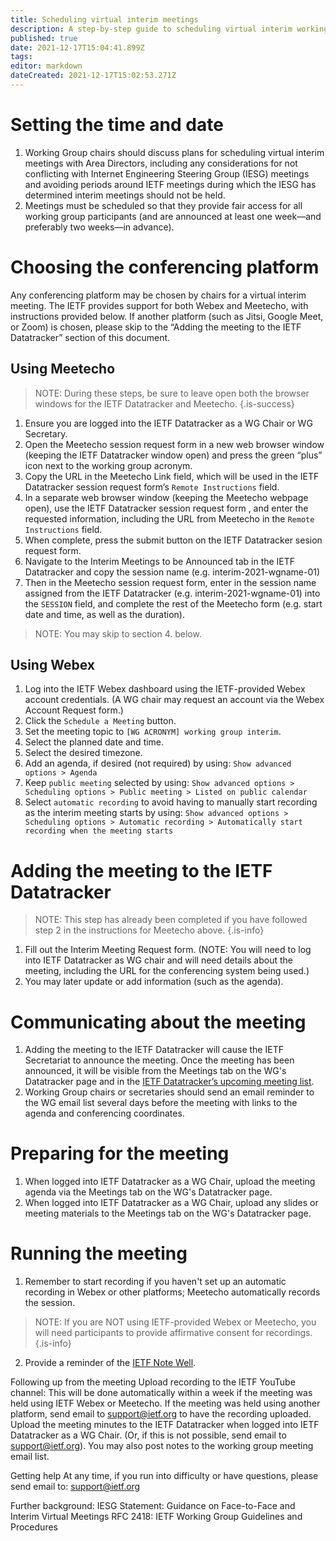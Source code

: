 ```yaml
---
title: Scheduling virtual interim meetings
description: A step-by-step guide to scheduling virtual interim working group meetings. 
published: true
date: 2021-12-17T15:04:41.899Z
tags: 
editor: markdown
dateCreated: 2021-12-17T15:02:53.271Z
---
```


# Setting the time and date
1. Working Group chairs should discuss plans for scheduling virtual interim meetings with Area Directors, including any considerations for not conflicting with Internet Engineering Steering Group (IESG) meetings and avoiding periods around IETF meetings during which the IESG has determined interim meetings should not be held.
2. Meetings must be scheduled so that they provide fair access for all working group participants (and are announced at least one week—and preferably two weeks—in advance).
# Choosing the conferencing platform
Any conferencing platform may be chosen by chairs for a virtual interim meeting. The IETF provides support for both Webex and Meetecho, with instructions provided below. If another platform (such as Jitsi, Google Meet, or Zoom) is chosen, please skip to the “Adding the meeting to  the IETF Datatracker” section of this document.
## Using Meetecho
> NOTE: During these steps, be sure to leave open both the browser windows for the IETF Datatracker and Meetecho.
{.is-success}
1. Ensure you are logged into the IETF Datatracker as a WG Chair or WG Secretary.
2. Open the Meetecho session request form in a new web browser window (keeping the IETF Datatracker window open) and press the green “plus” icon next to the working group acronym.
3. Copy the URL in the Meetecho Link field, which will be used in the IETF Datatracker session request form’s `Remote Instructions` field. 
4. In a separate web browser window (keeping the Meetecho webpage open), use the IETF Datatracker session request form , and enter the requested information, including the URL from Meetecho in the `Remote Instructions` field.
5. When complete, press the submit button on the IETF Datatracker sesion request form.
6. Navigate to the Interim Meetings to be Announced tab in the IETF Datatracker and copy the session name (e.g. interim-2021-wgname-01)
7. Then in the Meetecho session request form, enter in the session name assigned from the IETF Datatracker (e.g. interim-2021-wgname-01) into the `SESSION` field, and complete the rest of the Meetecho form (e.g. start date and time, as well as the duration).
> NOTE: You may skip to section 4. below.
## Using Webex
1. Log into the IETF Webex dashboard using the IETF-provided Webex account credentials. (A WG chair may request an account via the Webex Account Request form.)
2. Click the `Schedule a Meeting` button.
3. Set the meeting topic to `[WG ACRONYM] working group interim`.
4. Select the planned date and  time.
5. Select the desired timezone.
6. Add an agenda, if desired (not required) by using: `Show advanced options > Agenda`
7. Keep `public meeting` selected by using: `Show advanced options > Scheduling options > Public meeting > Listed on public calendar`
8. Select `automatic recording` to avoid having to manually start recording as the interim meeting starts by using:
`Show advanced options > Scheduling options > Automatic recording > Automatically start recording when the meeting starts`

# Adding the meeting to the IETF Datatracker 
> NOTE: This step has already been completed if you have followed step 2 in the instructions for Meetecho above.
{.is-info}

1. Fill out the Interim Meeting Request form. (NOTE: You will need to log into IETF Datatracker as WG chair and will need details about the meeting, including the URL for the conferencing system being used.)
2. You may later update or add information (such as the agenda).

# Communicating about the meeting
1. Adding the meeting to the IETF Datatracker will cause the IETF Secretariat to announce the meeting. Once the meeting has been announced, it will be visible from the Meetings tab on the WG's Datatracker page and in the [IETF Datatracker’s upcoming meeting list](https://datatracker.ietf.org/meeting/upcoming).
2. Working Group chairs or secretaries should send an email reminder to the WG email list several days before the meeting with links to the agenda and conferencing coordinates.


# Preparing for the meeting
1. When logged into IETF Datatracker as a WG Chair, upload the meeting agenda via the Meetings tab on the WG's Datatracker page.
2. When logged into IETF Datatracker as a WG Chair, upload any slides or meeting materials to the Meetings tab on the WG's Datatracker page.


# Running the meeting
1. Remember to start recording if you haven't set up an automatic recording in Webex or other platforms; Meetecho automatically records the session.
> NOTE: If you are NOT using IETF-provided Webex or Meetecho, you will need participants to provide affirmative consent for recordings.
{.is-info}

2. Provide a reminder of the [IETF Note Well](https://www.ietf.org/about/note-well/).


Following up from the meeting
Upload recording to the IETF YouTube channel: 
This will be done automatically within a week if the meeting was held using IETF Webex or Meetecho.
If the meeting was held using another platform, send email to support@ietf.org to have the recording uploaded.
Upload the meeting minutes to the  IETF Datatracker when logged into IETF Datatracker as a WG Chair. (Or, if this is not possible, send email to support@ietf.org).
You may also post notes to the working group meeting email list.


Getting help
At any time, if you run into difficulty or have questions, please send email to: support@ietf.org 

Further background:
IESG Statement: Guidance on Face-to-Face and Interim Virtual Meetings
RFC 2418: IETF Working Group Guidelines and Procedures
